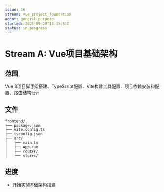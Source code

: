 ```yaml
---
issue: 16
stream: vue_project_foundation
agent: general-purpose
started: 2025-09-20T13:15:51Z
status: in_progress
---
```


# Stream A: Vue项目基础架构

## 范围
Vue 3项目脚手架搭建、TypeScript配置、Vite构建工具配置、项目依赖安装和配置、路由结构设计

## 文件
```
frontend/
├── package.json
├── vite.config.ts
├── tsconfig.json
├── src/
│   ├── main.ts
│   ├── App.vue
│   ├── router/
│   └── stores/
```

## 进度
- 开始实施基础架构搭建